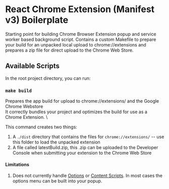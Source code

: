 # React Chrome Extension (Manifest v3) Boilerplate

Starting point for building Chrome Browser Extension popup and service worker based background script. Contains a custom Makefile to prepare your build for an unpacked local upload to chrome://extensions and prepares a zip file for direct upload to the Chrome Web Store.

## Available Scripts

In the root project directory, you can run:

### `make build`

Prepares the app build for upload to chrome://extensions/ and the Google Chrome Webstore \
It correctly bundles your project and optimizes the build for use as a Chrome Extension. \

This command creates two things:

1.  A `./dist` directory that contains the files for `chrome://extensions/` -- use this folder to load the unpacked extension
2.  A file called latestBuild.zip, this .zip can be uploaded to the Developer Console when submitting your extension to the Chrome Web Store

#### Limitations

1. Does not currently handle [Options](https://developer.chrome.com/docs/extensions/mv3/options/) or [Content Scripts](https://developer.chrome.com/docs/extensions/mv3/content_scripts/). In most cases the options menu can be built into your popup.
